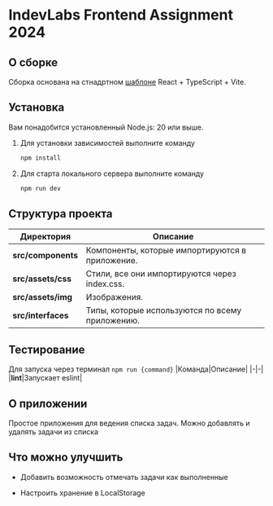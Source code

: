 # IndevLabs Frontend Assignment 2024

## О сборке

Сборка основана на стнадртном [шаблоне](<https://github.com/vitejs/vite/tree/main/packages/create-vite/template-react-ts>) React + TypeScript + Vite.

## Установка

Вам понадобится установленный Node.js: 20 или выше.

1. Для установки зависимостей выполните команду

    ```bash
    npm install
    ```

2. Для старта локального сервера выполните команду

    ```bash
    npm run dev
    ```

## Структура проекта

|Директория|Описание|
|-|-|
|**src/components**|Компоненты, которые импортируются в приложение.
|**src/assets/css**|Cтили, все они импортируются через index.css.|
|**src/assets/img**|Изображения.|
|**src/interfaces**|Типы, которые используются по всему приложению.|

## Тестирование

Для запуска через терминал `npm run {command}`
|Команда|Описание|
|-|-|
|**lint**|Запускает eslint|

## О приложении

Простое приложения для ведения списка задач. Можно добавлять и удалять задачи из списка


## Что можно улучшить

* Добавить возможность отмечать задачи как выполненные

* Настроить хранение в LocalStorage
